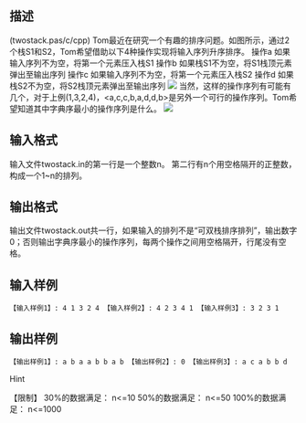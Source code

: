 ## 描述

(twostack.pas/c/cpp) Tom最近在研究一个有趣的排序问题。如图所示，通过2个栈S1和S2，Tom希望借助以下4种操作实现将输入序列升序排序。 操作a 如果输入序列不为空，将第一个元素压入栈S1 操作b 如果栈S1不为空，将S1栈顶元素弹出至输出序列 操作c 如果输入序列不为空，将第一个元素压入栈S2 操作d 如果栈S2不为空，将S2栈顶元素弹出至输出序列 <img border=0 src=http://60.191.162.158:8080/JudgeOnline/images/noip/noip2008-4-1.gif> 当然，这样的操作序列有可能有几个，对于上例(1,3,2,4)，<a,c,c,b,a,d,d,b>是另外一个可行的操作序列。Tom希望知道其中字典序最小的操作序列是什么。 <img border=0 src=http://60.191.162.158:8080/JudgeOnline/images/noip/noip2008-4-2.gif>

## 输入格式

输入文件twostack.in的第一行是一个整数n。 第二行有n个用空格隔开的正整数，构成一个1~n的排列。 

## 输出格式

输出文件twostack.out共一行，如果输入的排列不是“可双栈排序排列”，输出数字0；否则输出字典序最小的操作序列，每两个操作之间用空格隔开，行尾没有空格。 

## 输入样例

```plaintext
【输入样例1】: 4 1 3 2 4 【输入样例2】: 4 2 3 4 1 【输入样例3】: 3 2 3 1 
```

## 输出样例

```plaintext
【输出样例1】: a b a a b b a b 【输出样例2】: 0 【输出样例3】: a c a b b d 
```

Hint

【限制】 30%的数据满足： n<=10 50%的数据满足： n<=50 100%的数据满足： n<=1000 



 

